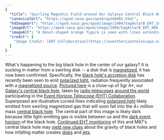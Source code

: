 ```yaml
---
{
  "title": "Swirling Magnetic Field around Our Galaxys Central Black Hole",
  "canonicalUrl": "https://apod.nasa.gov/apod/ap240401.html",
  "hdImageUrl": "https://apod.nasa.gov/apod/image/2404/SagAstarB_EHT_2000.jpg",
  "imageUrl": "https://apod.nasa.gov/apod/image/2404/SagAstarB_EHT_960.jpg",
  "imageAlt": "A donut-shaped orange figure is seen with lines extending along the emission in a swirling pattern. Please see the explanation for more detailed information.",
  "credit": [
    "Image Credit: [EHT Collaboration](https://eventhorizontelescope.org/organization)"
  ]
}
---
```


What's happening to the big black hole in the center of our galaxy? It is sucking in matter from a swirling disk -- a disk that is [magnetized](https://pwg.gsfc.nasa.gov/Education/Imagnet.html), it has now been confirmed. Specifically, the [black hole's accretion disk](https://apod.nasa.gov/apod/ap140323.html) has recently been seen to emit [polarized light](https://youtu.be/E9qpbt0v5Hw), radiation frequently associated with a [magnetized source](https://youtu.be/60qnTvDbOZ0). [Pictured here](https://eventhorizontelescope.org/blog/astronomers-unveil-strong-magnetic-fields-spiraling-edge-milky-way%E2%80%99s-central-black-hole) is a close-up of Sgr A\*, our [Galaxy's central black hole](https://apod.nasa.gov/apod/ap220513.html), taken by [radio telescopes](https://apod.nasa.gov/apod/ap201009.html) [around the world](https://eventhorizontelescope.org/array) participating in the [Event Horizon Telescope (EHT) Collaboration](https://eventhorizontelescope.org/organization). Superposed are illustrative curved lines indicating [polarized light](https://www.physicsclassroom.com/class/light/Lesson-1/Polarization) likely emitted from swirling magnetized gas that will soon fall into the 4+ million mass [central black hole](https://en.wikipedia.org/wiki/Sagittarius_A*). The central part of this image is likely dark because little light-emitting gas is visible between us and the [dark event](https://apod.nasa.gov/htmltest/rjn_bht.html) [horizon](https://ui.adsabs.harvard.edu/abs/1993AmJPh..61..619N/abstract) of the black hole. [Continued EHT monitoring](https://eventhorizontelescope.org/science) of this and M87's central black hole may [yield new clues](https://i.imgflip.com/6wndv2.png) about the gravity of black holes and how infalling matter creates [disks](https://apod.nasa.gov/apod/ap200825.html) and [jets](https://apod.nasa.gov/apod/ap230919.html).
